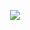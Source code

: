 <p align="center"> 
  <img src="https://github-readme-stats.vercel.app/api?username=ctongfei&show_icons=true&include_all_commits=true&count_private=true" /> 
</p>
